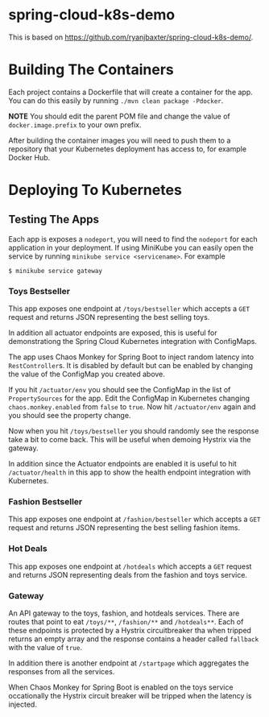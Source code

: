 # spring-cloud-k8s-demo
This is based on https://github.com/ryanjbaxter/spring-cloud-k8s-demo/.

# Building The Containers

Each project contains a Dockerfile that will create a container for the app.  You can do this easily
by running `./mvn clean package -Pdocker`.

**NOTE** You should edit the parent POM file and change the value of `docker.image.prefix` to
your own prefix.

After building the container images you will need to push them to a repository that your Kubernetes
deployment has access to, for example Docker Hub.

# Deploying To Kubernetes

## Testing The Apps

Each app is exposes a `nodeport`, you will need to find the `nodeport` for each application in your deployment.
If using MiniKube you can easily open the service by running `minikube service <servicename>`.  For example

```
$ minikube service gateway
```

### Toys Bestseller

This app exposes one endpoint at `/toys/bestseller` which accepts a `GET` request and returns JSON 
representing the best selling toys.

In addition all actuator endpoints are exposed, this is useful for demonstrationg the Spring Cloud Kubernetes
integration with ConfigMaps.

The app uses Chaos Monkey for Spring Boot to inject random latency into `RestController`s.  It is disabled by
default but can be enabled by changing the value of the ConfigMap you created above.

If you hit `/actuator/env` you should see the ConfigMap in the list of `PropertySources` for the app.  Edit the
ConfigMap in Kubernetes changing `chaos.monkey.enabled` from `false` to `true`.  Now hit `/actuator/env` again 
and you should see the property change.

Now when you hit `/toys/bestseller` you should randomly see the response take a bit to come back.  This will
be useful when demoing Hystrix via the gateway.

In addition since the Actuator endpoints are enabled it is useful to hit `/actuator/health` in this app
to show the health endpoint integration with Kubernetes.

### Fashion Bestseller

This app exposes one endpoint at `/fashion/bestseller` which accepts a `GET` request and returns JSON
representing the best selling fashion items.

### Hot Deals

This app exposes one endpoint at `/hotdeals` which accepts a `GET` request and returns JSON representing
deals from the fashion and toys service.

### Gateway

An API gateway to the toys, fashion, and hotdeals services.  There are routes that point to eat `/toys/**`,
`/fashion/**` and `/hotdeals**`.  Each of these endpoints is protected by a Hystrix circuitbreaker tha when tripped
returns an empty array and the response contains a header called `fallback` with the value of `true`.

In addition there is another endpoint at `/startpage` which aggregates the responses from all the services.

When Chaos Monkey for Spring Boot is enabled on the toys service occationally the Hystrix circuit breaker will
be tripped when the latency is injected.
